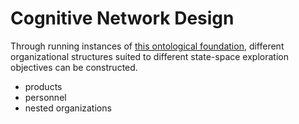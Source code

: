 # Cognitive Network Design

Through running instances of [this ontological foundation](buildonomy_cognitive_model.md), different
organizational structures suited to different state-space exploration objectives can be constructed.

- products
- personnel
- nested organizations
